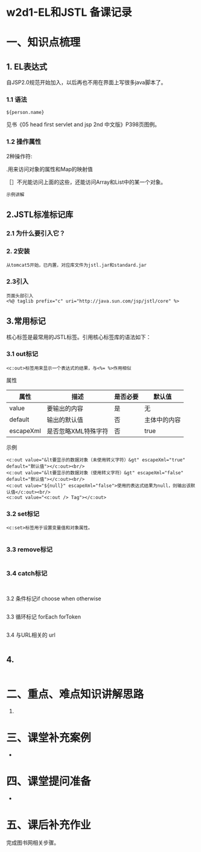 

# w2d1-EL和JSTL 备课记录

# 一、知识点梳理

## 1. EL表达式

自JSP2.0规范开始加入，以后再也不用在界面上写很多java脚本了。

### 1.1 语法

```
${person.name}
```

见书《05 head first servlet and jsp 2nd 中文版》P398页图例。

### 1.2 操作属性

2种操作符:  

.用来访问对象的属性和Map的映射值

［］不光能访问上面的这些，还能访问Array和List中的某一个对象。

```
示例讲解
```

## 2.JSTL标准标记库

### 2.1 为什么要引入它？

### 2. 2安装

```
从tomcat5开始，已内置，对应库文件为jstl.jar和standard.jar
```

### 2.3引入

```
页面头部引入
<%@ taglib prefix="c" uri="http://java.sun.com/jsp/jstl/core" %>
```

## 3.常用标记

核心标签是最常用的JSTL标签。引用核心标签库的语法如下：



### 3.1 out标记

```
<c:out>标签用来显示一个表达式的结果，与<%= %>作用相似
```

属性

| **属性**    | **描述**      | **是否必要** | **默认值** |
| --------- | ----------- | -------- | ------- |
| value     | 要输出的内容      | 是        | 无       |
| default   | 输出的默认值      | 否        | 主体中的内容  |
| escapeXml | 是否忽略XML特殊字符 | 否        | true    |

示例

```
<c:out value="&lt要显示的数据对象（未使用转义字符）&gt" escapeXml="true" default="默认值"></c:out><br/>
<c:out value="&lt要显示的数据对象（使用转义字符）&gt" escapeXml="false" default="默认值"></c:out><br/>
<c:out value="${null}" escapeXml="false">使用的表达式结果为null，则输出该默认值</c:out><br/>
<c:out value="<c:out /> Tag"></c:out>
```

### 3.2 set标记

```
<c:set>标签用于设置变量值和对象属性。
```

```

```

### 3.3 remove标记

```

```

### 3.4 catch标记

```


```

3.2 条件标记if choose when otherwise

```

```

3.3 循环标记 forEach forToken

```

```

3.4 与URL相关的 url

```

```

## 4.

```

```

# 二、重点、难点知识讲解思路

1.

# 三、课堂补充案例

- ​



# 四、课堂提问准备

-  ​


# 五、课后补充作业

完成图书网相关步骤。